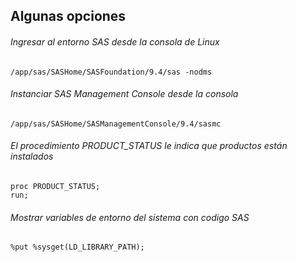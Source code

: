 ## Algunas opciones

###### Ingresar al entorno SAS desde la consola de Linux 

```
/app/sas/SASHome/SASFoundation/9.4/sas -nodms

```

###### Instanciar SAS Management Console desde la consola

```
/app/sas/SASHome/SASManagementConsole/9.4/sasmc
```

###### El procedimiento PRODUCT_STATUS le indica que productos están instalados

```
proc PRODUCT_STATUS;
run;
```

###### Mostrar variables de entorno del sistema con codigo SAS

```
%put %sysget(LD_LIBRARY_PATH);
```
